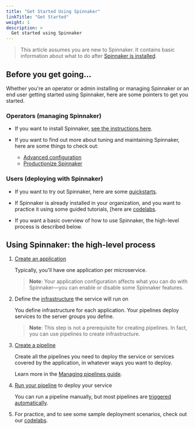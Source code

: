 ```yaml
---
title: "Get Started Using Spinnaker"
linkTitle: "Get Started"
weight: 1
description: >
  Get started using Spinnaker
---
```


> This article assumes you are new to Spinnaker. It contains basic information
> about what to do after [Spinnaker is installed](/docs/setup/install/).

## Before you get going...

Whether you're an operator or admin installing or managing Spinnaker or an
end user getting started using Spinnaker, here are some pointers to get you
started.

### Operators (managing Spinnaker)

* If you want to install Spinnaker, [see the instructions here](/docs/setup/install/).

* If you want to find out more about tuning and maintaining Spinnaker, here are
some things to check out:

  - [Advanced configuration](/docs/setup/other_config/)
  - [Productionize Spinnaker](/docs/etup/productionize/)

### Users (deploying with Spinnaker)

* If you want to try out Spinnaker, here are some
[quickstarts](/docs/setup/quickstart/).

* If Spinnaker is already installed in your organization, and you want to practice it
using some guided tutorials, [here are 
[codelabs](/docs/guides/tutorials/codelabs/).

* If you want a basic overview of how to use Spinnaker, the high-level
process is described below.

## Using Spinnaker: the high-level process

1. [Create an application](/docs/guides/user/applications/)

   Typically, you'll have one application per microservice.

   > **Note**: Your application configuration affects what you can do with
   Spinnaker&mdash;you can enable or disable some Spinnaker features.

1. Define the [infrastructure](/docs/concepts/) the service will run on

   You define infrastructure for each application. Your pipelines deploy
   services to the server groups you define.

   > **Note**: This step is not a prerequisite for creating pipelines. In fact, you
   > can use pipelines to create infrastructure.

1. [Create a pipeline](/docs/guides/user/pipeline/managing-pipelines/)

   Create all the pipelines you need to deploy the service or services
   covered by the application, in whatever ways you want to deploy.

   Learn more in the [Managing pipelines
   guide](/docs/guides/user/pipeline/managing-pipelines/).  

2. [Run your pipeline](/docs/guides/user/pipeline/triggers/) to deploy your service

   You can run a pipeline manually, but most pipelines are [triggered
   automatically](/docs/guides/user/pipeline/triggers/).

3. For practice, and to see some sample deployment scenarios, check out our
[codelabs](/docs/guides/tutorials/codelabs/).

<!--
## The advanced stuff

When you can create and run pipelines, you've got the basics down, but there's a
lot more you can do with Spinnaker.

* [Configure and execute automated canary analysis](/docs/guides/user/canary/)
for your deployments

* [Choose a deployment strategy](/docs/concepts/#deployment-strategies)

* Get to know the [`spin` command-line interface](/docs/guides/spin/cli/)
-->
